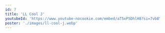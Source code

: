 ```yaml
---
id: 7
title: 'LL Cool J'
youtubeId: 'https://www.youtube-nocookie.com/embed/aT5xP5DhlH8?si=7vb8YrFSkH8AkGCJ'
poster: './images/ll-cool-j.webp'
---
```

